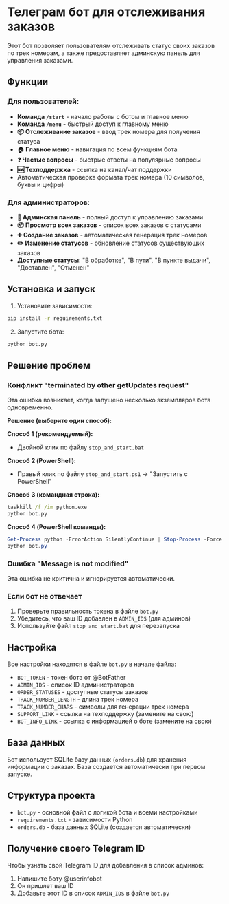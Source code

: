 # Телеграм бот для отслеживания заказов

Этот бот позволяет пользователям отслеживать статус своих заказов по трек номерам, а также предоставляет админскую панель для управления заказами.

## Функции

### Для пользователей:
- **Команда `/start`** - начало работы с ботом и главное меню
- **Команда `/menu`** - быстрый доступ к главному меню
- **📦 Отслеживание заказов** - ввод трек номера для получения статуса
- **🏠 Главное меню** - навигация по всем функциям бота
- **❓ Частые вопросы** - быстрые ответы на популярные вопросы
- **🆘 Техподдержка** - ссылка на канал/чат поддержки
- Автоматическая проверка формата трек номера (10 символов, буквы и цифры)

### Для администраторов:
- **🔧 Админская панель** - полный доступ к управлению заказами
- **📦 Просмотр всех заказов** - список всех заказов с статусами
- **➕ Создание заказов** - автоматическая генерация трек номеров
- **✏️ Изменение статусов** - обновление статусов существующих заказов
- **Доступные статусы**: "В обработке", "В пути", "В пункте выдачи", "Доставлен", "Отменен"

## Установка и запуск

1. Установите зависимости:
```bash
pip install -r requirements.txt
```

2. Запустите бота:
```bash
python bot.py
```

## Решение проблем

### Конфликт "terminated by other getUpdates request"
Эта ошибка возникает, когда запущено несколько экземпляров бота одновременно.

**Решение (выберите один способ):**

**Способ 1 (рекомендуемый):**
- Двойной клик по файлу `stop_and_start.bat`

**Способ 2 (PowerShell):**
- Правый клик по файлу `stop_and_start.ps1` → "Запустить с PowerShell"

**Способ 3 (командная строка):**
```cmd
taskkill /f /im python.exe
python bot.py
```

**Способ 4 (PowerShell команды):**
```powershell
Get-Process python -ErrorAction SilentlyContinue | Stop-Process -Force
python bot.py
```

### Ошибка "Message is not modified"
Эта ошибка не критична и игнорируется автоматически.

### Если бот не отвечает
1. Проверьте правильность токена в файле `bot.py`
2. Убедитесь, что ваш ID добавлен в `ADMIN_IDS` (для админов)
3. Используйте файл `stop_and_start.bat` для перезапуска

## Настройка

Все настройки находятся в файле `bot.py` в начале файла:
- `BOT_TOKEN` - токен бота от @BotFather
- `ADMIN_IDS` - список ID администраторов
- `ORDER_STATUSES` - доступные статусы заказов
- `TRACK_NUMBER_LENGTH` - длина трек номера
- `TRACK_NUMBER_CHARS` - символы для генерации трек номера
- `SUPPORT_LINK` - ссылка на техподдержку (замените на свою)
- `BOT_INFO_LINK` - ссылка с информацией о боте (замените на свою)

## База данных

Бот использует SQLite базу данных (`orders.db`) для хранения информации о заказах. База создается автоматически при первом запуске.

## Структура проекта

- `bot.py` - основной файл с логикой бота и всеми настройками
- `requirements.txt` - зависимости Python
- `orders.db` - база данных SQLite (создается автоматически)

## Получение своего Telegram ID

Чтобы узнать свой Telegram ID для добавления в список админов:
1. Напишите боту @userinfobot
2. Он пришлет ваш ID
3. Добавьте этот ID в список `ADMIN_IDS` в файле `bot.py`
